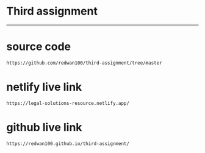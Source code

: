 # Third assignment
---
# source code
```
https://github.com/redwan100/third-assignment/tree/master
```

# netlify live link
```
https://legal-solutions-resource.netlify.app/
```
# github live link
```
https://redwan100.github.io/third-assignment/
```
